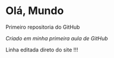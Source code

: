 # Olá, Mundo
 Primeiro repositoria do GitHub
 
 *Criado em minha primeira aula de GitHub*

Linha editada direto do site !!!
